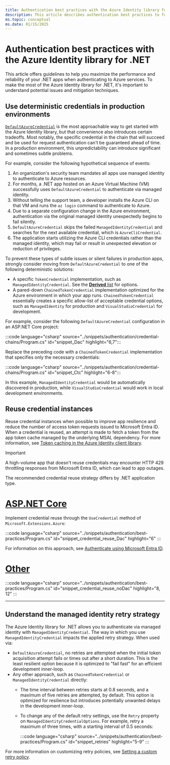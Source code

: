```yaml
---
title: Authentication best practices with the Azure Identity library for .NET
description: This article describes authentication best practices to follow when using the Azure Identity library for .NET.
ms.topic: conceptual
ms.date: 01/15/2025
---
```


# Authentication best practices with the Azure Identity library for .NET

This article offers guidelines to help you maximize the performance and reliability of your .NET apps when authenticating to Azure services. To make the most of the Azure Identity library for .NET, it's important to understand potential issues and mitigation techniques.

## Use deterministic credentials in production environments

[`DefaultAzureCredential`](/dotnet/azure/sdk/authentication/credential-chains?tabs=dac#defaultazurecredential-overview) is the most approachable way to get started with the Azure Identity library, but that convenience also introduces certain tradeoffs. Most notably, the specific credential in the chain that will succeed and be used for request authentication can't be guaranteed ahead of time. In a production environment, this unpredictability can introduce significant and sometimes subtle problems.

For example, consider the following hypothetical sequence of events:

1. An organization's security team mandates all apps use managed identity to authenticate to Azure resources.
1. For months, a .NET app hosted on an Azure Virtual Machine (VM) successfully uses `DefaultAzureCredential` to authenticate via managed identity.
1. Without telling the support team, a developer installs the Azure CLI on that VM and runs the `az login` command to authenticate to Azure.
1. Due to a separate configuration change in the Azure environment, authentication via the original managed identity unexpectedly begins to fail silently.
1. `DefaultAzureCredential` skips the failed `ManagedIdentityCredential` and searches for the next available credential, which is `AzureCliCredential`.
1. The application starts utilizing the Azure CLI credentials rather than the managed identity, which may fail or result in unexpected elevation or reduction of privileges.

To prevent these types of subtle issues or silent failures in production apps, strongly consider moving from `DefaultAzureCredential` to one of the following deterministic solutions:

- A specific `TokenCredential` implementation, such as `ManagedIdentityCredential`. See the [**Derived** list](/dotnet/api/azure.core.tokencredential?view=azure-dotnet&preserve-view=true#definition) for options.
- A pared-down `ChainedTokenCredential` implementation optimized for the Azure environment in which your app runs. `ChainedTokenCredential` essentially creates a specific allow-list of acceptable credential options, such as `ManagedIdentity` for production and `VisualStudioCredential` for development.

For example, consider the following `DefaultAzureCredential` configuration in an ASP.NET Core project:

:::code language="csharp" source="../snippets/authentication/credential-chains/Program.cs" id="snippet_Dac" highlight="6,7":::

Replace the preceding code with a `ChainedTokenCredential` implementation that specifies only the necessary credentials:

:::code language="csharp" source="../snippets/authentication/credential-chains/Program.cs" id="snippet_Ctc" highlight="6-8":::

In this example, `ManagedIdentityCredential` would be automatically discovered in production, while `VisualStudioCredential` would work in local development environments.

## Reuse credential instances

Reuse credential instances when possible to improve app resilience and reduce the number of access token requests issued to Microsoft Entra ID. When a credential is reused, an attempt is made to fetch a token from the app token cache managed by the underlying MSAL dependency. For more information, see [Token caching in the Azure Identity client library](https://github.com/Azure/azure-sdk-for-net/blob/main/sdk/identity/Azure.Identity/samples/TokenCache.md).

> [!IMPORTANT]
> A high-volume app that doesn't reuse credentials may encounter HTTP 429 throttling responses from Microsoft Entra ID, which can lead to app outages.

The recommended credential reuse strategy differs by .NET application type.

# [ASP.NET Core](#tab/aspdotnet)

Implement credential reuse through the `UseCredential` method of `Microsoft.Extensions.Azure`:

:::code language="csharp" source="../snippets/authentication/best-practices/Program.cs" id="snippet_credential_reuse_Dac" highlight="6" :::

For information on this approach, see [Authenticate using Microsoft Entra ID](/dotnet/azure/sdk/aspnetcore-guidance?tabs=api#authenticate-using-microsoft-entra-id).

# [Other](#tab/other)

:::code language="csharp" source="../snippets/authentication/best-practices/Program.cs" id="snippet_credential_reuse_noDac" highlight="8, 12" :::

---

## Understand the managed identity retry strategy

The Azure Identity library for .NET allows you to authenticate via managed identity with `ManagedIdentityCredential`. The way in which you use `ManagedIdentityCredential` impacts the applied retry strategy. When used via:

- `DefaultAzureCredential`, no retries are attempted when the initial token acquisition attempt fails or times out after a short duration. This is the least resilient option because it is optimized to "fail fast" for an efficient development inner-loop.
- Any other approach, such as `ChainedTokenCredential` or `ManagedIdentityCredential` directly:
  - The time interval between retries starts at 0.8 seconds, and a maximum of five retries are attempted, by default. This option is optimized for resilience but introduces potentially unwanted delays in the development inner-loop.
  - To change any of the default retry settings, use the `Retry` property on `ManagedIdentityCredentialOptions`. For example, retry a maximum of three times, with a starting interval of 0.5 seconds:

    :::code language="csharp" source="../snippets/authentication/best-practices/Program.cs" id="snippet_retries" highlight="5-9" :::

For more information on customizing retry policies, see [Setting a custom retry policy](https://github.com/Azure/azure-sdk-for-net/blob/main/sdk/core/Azure.Core/samples/Configuration.md#setting-a-custom-retry-policy).
